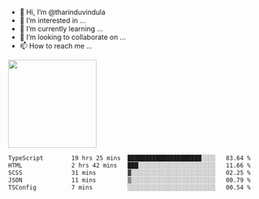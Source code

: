 - 👋 Hi, I’m @tharinduvindula
- 👀 I’m interested in ...
- 🌱 I’m currently learning ...
- 💞️ I’m looking to collaborate on ...
- 📫 How to reach me ...

<!---
tharinduvindula/tharinduvindula is a ✨ special ✨ repository because its `README.md` (this file) appears on your GitHub profile.
You can click the Preview link to take a look at your changes.
--->

<img height="180em" src="https://github-readme-stats.vercel.app/api?username=tharinduvindula&show_icons=true&hide_border=false&&count_private=true&include_all_commits=true" />


<!--START_SECTION:waka-->

```txt
TypeScript        19 hrs 25 mins  █████████████████████░░░░   83.64 %
HTML              2 hrs 42 mins   ███░░░░░░░░░░░░░░░░░░░░░░   11.66 %
SCSS              31 mins         ▓░░░░░░░░░░░░░░░░░░░░░░░░   02.25 %
JSON              11 mins         ▒░░░░░░░░░░░░░░░░░░░░░░░░   00.79 %
TSConfig          7 mins          ░░░░░░░░░░░░░░░░░░░░░░░░░   00.54 %
```

<!--END_SECTION:waka-->
